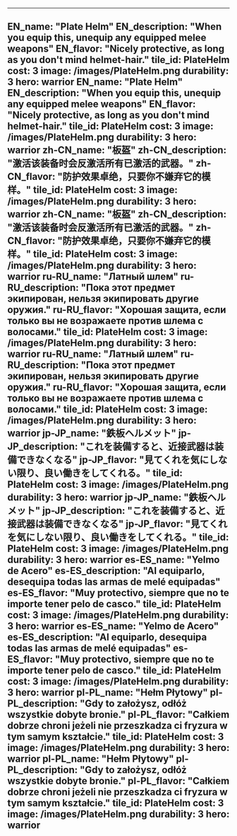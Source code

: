 ---

EN_name: "Plate Helm"
EN_description: "When you equip this, unequip any equipped melee weapons"
EN_flavor: "Nicely protective, as long as you don't mind helmet-hair."
tile_id: PlateHelm
cost: 3
image: /images/PlateHelm.png
durability: 3
hero: warrior
EN_name: "Plate Helm"
EN_description: "When you equip this, unequip any equipped melee weapons"
EN_flavor: "Nicely protective, as long as you don't mind helmet-hair."
tile_id: PlateHelm
cost: 3
image: /images/PlateHelm.png
durability: 3
hero: warrior
zh-CN_name: "板盔"
zh-CN_description: "激活该装备时会反激活所有已激活的武器。"
zh-CN_flavor: "防护效果卓绝，只要你不嫌弃它的模样。"
tile_id: PlateHelm
cost: 3
image: /images/PlateHelm.png
durability: 3
hero: warrior
zh-CN_name: "板盔"
zh-CN_description: "激活该装备时会反激活所有已激活的武器。"
zh-CN_flavor: "防护效果卓绝，只要你不嫌弃它的模样。"
tile_id: PlateHelm
cost: 3
image: /images/PlateHelm.png
durability: 3
hero: warrior
ru-RU_name: "Латный шлем"
ru-RU_description: "Пока этот предмет экипирован, нельзя экипировать другие оружия."
ru-RU_flavor: "Хорошая защита, если только вы не возражаете против шлема с волосами."
tile_id: PlateHelm
cost: 3
image: /images/PlateHelm.png
durability: 3
hero: warrior
ru-RU_name: "Латный шлем"
ru-RU_description: "Пока этот предмет экипирован, нельзя экипировать другие оружия."
ru-RU_flavor: "Хорошая защита, если только вы не возражаете против шлема с волосами."
tile_id: PlateHelm
cost: 3
image: /images/PlateHelm.png
durability: 3
hero: warrior
jp-JP_name: "鉄板ヘルメット"
jp-JP_description: "これを装備すると、近接武器は装備できなくなる"
jp-JP_flavor: "見てくれを気にしない限り、良い働きをしてくれる。"
tile_id: PlateHelm
cost: 3
image: /images/PlateHelm.png
durability: 3
hero: warrior
jp-JP_name: "鉄板ヘルメット"
jp-JP_description: "これを装備すると、近接武器は装備できなくなる"
jp-JP_flavor: "見てくれを気にしない限り、良い働きをしてくれる。"
tile_id: PlateHelm
cost: 3
image: /images/PlateHelm.png
durability: 3
hero: warrior
es-ES_name: "Yelmo de Acero"
es-ES_description: "Al equiparlo, desequipa todas las armas de melé equipadas"
es-ES_flavor: "Muy protectivo, siempre que no te importe tener pelo de casco."
tile_id: PlateHelm
cost: 3
image: /images/PlateHelm.png
durability: 3
hero: warrior
es-ES_name: "Yelmo de Acero"
es-ES_description: "Al equiparlo, desequipa todas las armas de melé equipadas"
es-ES_flavor: "Muy protectivo, siempre que no te importe tener pelo de casco."
tile_id: PlateHelm
cost: 3
image: /images/PlateHelm.png
durability: 3
hero: warrior
pl-PL_name: "Hełm Płytowy"
pl-PL_description: "Gdy to założysz, odłóż wszystkie dobyte bronie."
pl-PL_flavor: "Całkiem dobrze chroni jeżeli nie przeszkadza ci fryzura w tym samym kształcie."
tile_id: PlateHelm
cost: 3
image: /images/PlateHelm.png
durability: 3
hero: warrior
pl-PL_name: "Hełm Płytowy"
pl-PL_description: "Gdy to założysz, odłóż wszystkie dobyte bronie."
pl-PL_flavor: "Całkiem dobrze chroni jeżeli nie przeszkadza ci fryzura w tym samym kształcie."
tile_id: PlateHelm
cost: 3
image: /images/PlateHelm.png
durability: 3
hero: warrior
---